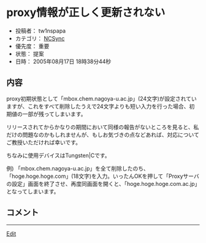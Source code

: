 ---
---
# proxy情報が正しく更新されない
* 投稿者： tw1nspapa
* カテゴリ： [NCSync](/NCSync)
* 優先度： 重要
* 状態： 提案
* 日時： 2005年08月17日 18時38分44秒

## 内容
proxy初期状態として「mbox.chem.nagoya-u.ac.jp」(24文字)が設定されていますが、これをすべて削除したうえで24文字よりも短い入力を行った場合、初期値の一部が残ってしまいます。

リリースされてからかなりの期間において同様の報告がないところを見ると、私だけの問題なのかもしれませんが、もしお気づきの点などあれば、対応についてご教授いただければ幸いです。

ちなみに使用デバイスはTungsten|Cです。

例)
「mbox.chem.nagoya-u.ac.jp」を全て削除したのち、「hoge.hoge.hoge.com」(18文字)を入力。いったんOKを押して「Proxyサーバの設定」画面を終了させ、再度同画面を開くと、「hoge.hoge.hoge.com.ac.jp」となってしまいます。

## コメント
<!--  -->



----
[Edit](https://github.com/vitroid/vitroid.github.io/edit/master/MD/BugTrack-palmware_6.md)
